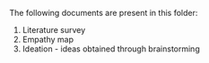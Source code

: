 The following documents are present in this folder:
1. Literature survey
2. Empathy map
3. Ideation - ideas obtained through brainstorming
